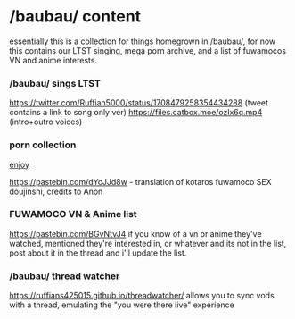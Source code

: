 # /baubau/ content
essentially this is a collection for things homegrown in /baubau/, for now this contains our LTST singing, mega porn archive, and a list of fuwamocos VN and anime interests.

### /baubau/ sings LTST
https://twitter.com/Ruffian5000/status/1708479258354434288 (tweet contains a link to song only ver)
https://files.catbox.moe/ozlx6q.mp4 (intro+outro voices)

###  porn collection
[enjoy](https://mega.nz/folder/51gWhKJJ#gTxGggJF4LtmELlQ1t-mrQ)

https://pastebin.com/dYcJJd8w - translation of kotaros fuwamoco SEX doujinshi, credits to Anon

### FUWAMOCO VN & Anime list
https://pastebin.com/BGvNtvJ4
if you know of a vn or anime they've watched, mentioned they're interested in, or whatever and its not in the list, post about it in the thread and i'll update the list.

### /baubau/ thread watcher 
https://ruffians425015.github.io/threadwatcher/
allows you to sync vods with a thread, emulating the "you were there live" experience